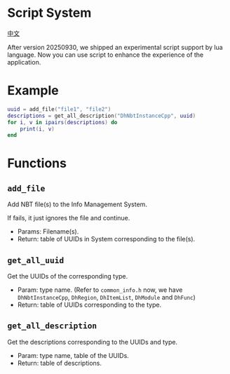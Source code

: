 # Script System

[中文](script_zh.md)

After version 20250930, we shipped an experimental script support by lua language.
Now you can use script to enhance the experience of the application.

# Example

```lua
uuid = add_file("file1", "file2")
descriptions = get_all_description("DhNbtInstanceCpp", uuid)
for i, v in ipairs(descriptions) do
    print(i, v)
end
```

# Functions

## `add_file`

Add NBT file(s) to the Info Management System.

If fails, it just ignores the file and continue.

- Params: Filename(s).
- Return: table of UUIDs in System corresponding to the file(s).

## `get_all_uuid`

Get the UUIDs of the corresponding type.

- Param: type name. (Refer to `common_info.h` now, we have `DhNbtInstanceCpp`, `DhRegion`, `DhItemList`, `DhModule` and `DhFunc`)
- Return: table of UUIDs corresponding to the type.

## `get_all_description`

Get the descriptions corresponding to the UUIDs and type.

- Param: type name, table of the UUIDs.
- Return: table of descriptions.